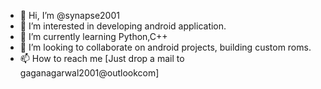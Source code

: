 - 👋 Hi, I’m @synapse2001
- 👀 I’m interested in developing android application.
- 🌱 I’m currently learning Python,C++
- 💞️ I’m looking to collaborate on android projects, building custom roms.
- 📫 How to reach me [Just drop a mail to gaganagarwal2001@outlookcom]

<!---
synapse2001/synapse2001 is a ✨ special ✨ repository because its `README.md` (this file) appears on your GitHub profile.
You can click the Preview link to take a look at your changes.
--->
